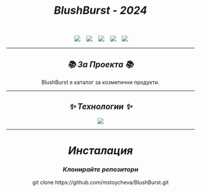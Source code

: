 <h1 align="center"><i>BlushBurst - 2024</i></h1>
 <p align = "center">
   <img src = "https://img.shields.io/github/languages/count/mstoycheva/BlushBurst?style=for-the-badge">
   <img src = "https://img.shields.io/github/contributors/mstoycheva/BlushBurst?style=for-the-badge">
   <img src = "https://img.shields.io/github/repo-size/mstoycheva/BlushBurst?style=for-the-badge">
   <img src = "https://img.shields.io/github/last-commit/mstoycheva/BlushBurst?style=for-the-badge">
   <img src = "https://img.shields.io/github/languages/top/mstoycheva/BlushBurst?style=for-the-badge">
  </p>

---

<h2 align="center"><i>📚 За Проекта 📚</i></h2>
<p align="center">
    BlushBurst е каталог за козметични продукти.
</p>

---

<h2 align="center"><i>✨ Технологии ✨</i></h2>
<p align="center">
  <img src="https://skillicons.dev/icons?i=idea,java,spring,vscode,git&theme=dark" />
</p>

---

<h1 align="center"><i>Инсталация</i></h1>
<h3 align="center"><i>Клонирайте репозитори</i></h3>
<p align="center">git clone https://github.com/mstoycheva/BlushBurst.git</p>
